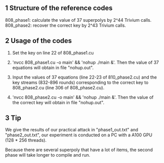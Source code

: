 ## 1 Structure of the reference codes

808_phase1:  calculate the value of 37 superpolys by 2^44 Trivium calls.  
808_phase2:  recover the correct key by 2^43 Trivium calls.


## 2 Usage of the codes 
1. Set the key on line 22 of 808_phase1.cu

2. 'nvcc 808_phase1.cu -o main'  &&  'nohup ./main &'. Then the value of 37 equations will obtain in file "nohup.out".

3. Input the values of 37 equations (line 22-23 of 810_phase2.cu) and the key streams (832-896 rounds) corresponding to the correct key to 808_phase2.cu (line 306 of 808_phase2.cu).

4. 'nvcc 808_phase2.cu -o main'  &&  'nohup ./main &'. Then the value of the correct key will obtain in file "nohup.out".


## 3 Tip
We give the results of our practical attack in "phase1_out.txt" and "phase2_out.txt", our experiment is conducted on a PC with a A100 GPU (128 * 256 threads). 

Because there are several superpoly that have a lot of items, the second phase will take longer to compile and run.